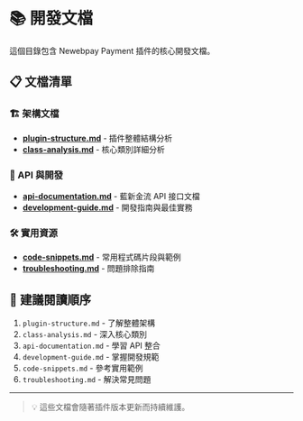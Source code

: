 # 📚 開發文檔

這個目錄包含 Newebpay Payment 插件的核心開發文檔。

## 📋 文檔清單

### 🏗️ 架構文檔
- **[plugin-structure.md](./plugin-structure.md)** - 插件整體結構分析
- **[class-analysis.md](./class-analysis.md)** - 核心類別詳細分析

### 🔌 API 與開發
- **[api-documentation.md](./api-documentation.md)** - 藍新金流 API 接口文檔
- **[development-guide.md](./development-guide.md)** - 開發指南與最佳實務

### 🛠️ 實用資源
- **[code-snippets.md](./code-snippets.md)** - 常用程式碼片段與範例
- **[troubleshooting.md](./troubleshooting.md)** - 問題排除指南

## 🚀 建議閱讀順序

1. `plugin-structure.md` - 了解整體架構
2. `class-analysis.md` - 深入核心類別
3. `api-documentation.md` - 學習 API 整合
4. `development-guide.md` - 掌握開發規範
5. `code-snippets.md` - 參考實用範例
6. `troubleshooting.md` - 解決常見問題

---
> 💡 這些文檔會隨著插件版本更新而持續維護。
